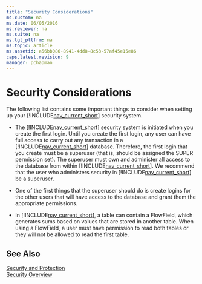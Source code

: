 ```yaml
---
title: "Security Considerations"
ms.custom: na
ms.date: 06/05/2016
ms.reviewer: na
ms.suite: na
ms.tgt_pltfrm: na
ms.topic: article
ms.assetid: a56bb086-8941-4dd8-8c53-57af45e15e86
caps.latest.revision: 9
manager: pchapman
---
```

# Security Considerations
The following list contains some important things to consider when setting up your [!INCLUDE[nav_current_short](includes/nav_current_short_md.md)] security system.  
  
-   The [!INCLUDE[nav_current_short](includes/nav_current_short_md.md)] security system is initiated when you create the first login. Until you create the first login, any user can have full access to carry out any transaction in a [!INCLUDE[nav_current_short](includes/nav_current_short_md.md)] database. Therefore, the first login that you create must be a superuser \(that is, should be assigned the SUPER permission set\). The superuser must own and administer all access to the database from within [!INCLUDE[nav_current_short](includes/nav_current_short_md.md)]. We recommend that the user who administers security in [!INCLUDE[nav_current_short](includes/nav_current_short_md.md)] be a superuser.  
  
-   One of the first things that the superuser should do is create logins for the other users that will have access to the database and grant them the appropriate permissions.  
  
-   In [!INCLUDE[nav_current_short](includes/nav_current_short_md.md)], a table can contain a FlowField, which generates sums based on values that are stored in another table. When using a FlowField, a user must have permission to read both tables or they will not be allowed to read the first table.  
  
## See Also  
 [Security and Protection](Security-and-Protection.md)   
 [Security Overview](Security-Overview.md)